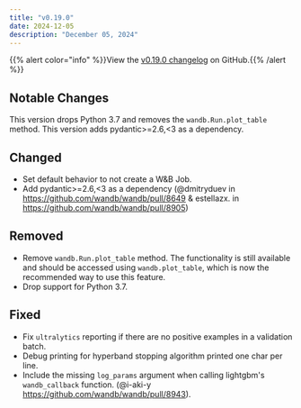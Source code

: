```yaml
---
title: "v0.19.0"
date: 2024-12-05
description: "December 05, 2024"
---
```


{{% alert color="info" %}}View the [v0.19.0 changelog](https://github.com/wandb/wandb/releases/tag/v0.19.0) on GitHub.{{% /alert %}}

## Notable Changes

This version drops Python 3.7 and removes the `wandb.Run.plot_table` method.
This version adds pydantic>=2.6,<3 as a dependency.

## Changed

- Set default behavior to not create a W&B Job. <!-- (@KyleGoyette in https://github.com/wandb/wandb/pull/8907) -->
- Add pydantic>=2.6,<3 as a dependency (@dmitryduev in https://github.com/wandb/wandb/pull/8649 & estellazx.
in https://github.com/wandb/wandb/pull/8905)

## Removed

- Remove `wandb.Run.plot_table` method. The functionality is still available and should be accessed using `wandb.plot_table`, which is now the recommended way to use this feature. <!-- (@kptkin in https://github.com/wandb/wandb/pull/8686) -->
- Drop support for Python 3.7. <!-- (@kptkin in https://github.com/wandb/wandb/pull/8858) -->

## Fixed

- Fix `ultralytics` reporting if there are no positive examples in a validation batch. <!-- (@Jamil in https://github.com/wandb/wandb/pull/8870) -->
- Debug printing for hyperband stopping algorithm printed one char per line. <!-- (@temporaer in https://github.com/wandb/wandb/pull/8955) -->
- Include the missing `log_params` argument when calling lightgbm's `wandb_callback` function. (@i-aki-y https://github.com/wandb/wandb/pull/8943).